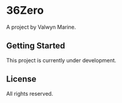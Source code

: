 # 36Zero

A project by Valwyn Marine.

## Getting Started

This project is currently under development.

## License

All rights reserved.
